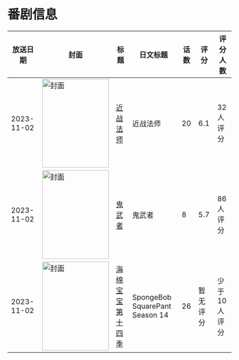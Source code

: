# 番剧信息

|放送日期|封面|标题|日文标题|话数|评分|评分人数|
|---|---|---|---|---|---|---|
|2023-11-02|<img src="//lain.bgm.tv/pic/cover/c/8a/2b/345821_omoym.jpg" alt="封面" style="width:150px;height:200px;object-fit:cover;">|[近战法师](https://bangumi.tv/subject/345821)|近战法师|20|6.1|32人评分|
|2023-11-02|<img src="//lain.bgm.tv/pic/cover/c/d2/df/402745_RZCuL.jpg" alt="封面" style="width:150px;height:200px;object-fit:cover;">|[鬼武者](https://bangumi.tv/subject/402745)|鬼武者|8|5.7|86人评分|
|2023-11-02|<img src="//lain.bgm.tv/pic/cover/c/ca/da/462604_OdhDh.jpg" alt="封面" style="width:150px;height:200px;object-fit:cover;">|[海绵宝宝 第十四季](https://bangumi.tv/subject/462604)|SpongeBob SquarePant Season 14|26|暂无评分|少于10人评分|
